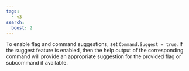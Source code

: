 ```yaml
---
tags:
  - v3
search:
  boost: 2
---
```


To enable flag and command suggestions, set `Command.Suggest = true`. If the suggest
feature is enabled, then the help output of the corresponding command will
provide an appropriate suggestion for the provided flag or subcommand if
available.
